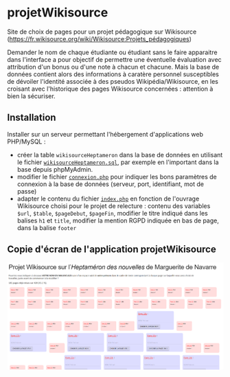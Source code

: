 # projetWikisource
Site de choix de pages pour un projet pédagogique sur Wikisource (https://fr.wikisource.org/wiki/Wikisource:Projets_pédagogiques)

Demander le nom de chaque étudiante ou étudiant sans le faire apparaitre dans l'interface a pour objectif de permettre une éventuelle évaluation avec attribution d'un bonus ou d'une note à chacun et chacune. Mais la base de données contient alors des informations à caratère personnel susceptibles de dévoiler l'identité associée à des pseudos Wikipédia/Wikisource, en les croisant avec l'historique des pages Wikisource concernées : attention à bien la sécuriser.

## Installation
Installer sur un serveur permettant l'hébergement d'applications web PHP/MySQL :
* créer la table `wikisourceHeptameron` dans la base de données en utilisant le fichier [`wikisourceHeptameron.sql`](https://github.com/citedesdames/projetWikisource/blob/main/wikisourceHeptameron.sql), par exemple en l'important dans la base depuis phpMyAdmin.
* modifier le fichier [`connexion.php`](https://github.com/citedesdames/projetWikisource/blob/main/connexion.php) pour indiquer les bons paramètres de connexion à la base de données (serveur, port, identifiant, mot de passe)
* adapter le contenu du fichier [`index.php`](https://github.com/citedesdames/projetWikisource/blob/main/index.php) en fonction de l'ouvrage Wikisource choisi pour le projet de relecture : contenu des variables `$url`, `$table`, `$pageDebut`, `$pageFin`, modifier le titre indiqué dans les balises `h1` et `title`, modifier la mention RGPD indiquée en bas de page, dans la balise `footer`

## Copie d'écran de l'application projetWikisource
![Copie d'écran de l'application projetWikisource!](/screenshot-projet-Wikisource.png "Copie d'écran de l'application projetWikisource")